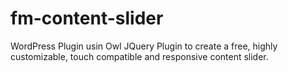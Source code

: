 fm-content-slider
=================

WordPress Plugin usin Owl JQuery Plugin to create a free, highly customizable, touch compatible and responsive content slider.
